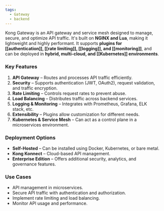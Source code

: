 ```yaml
---
tags:
  - Gateway
  - backend
---
```

Kong Gateway is an API gateway and service mesh designed to manage, secure, and optimize API traffic. It's built on **NGINX and Lua**, making it lightweight and highly performant. It supports **plugins for [[authentication]], [[rate limiting]], [[logging]], and [[monitoring]]**, and can be deployed in **hybrid, multi-cloud, and [[Kubernetes]] environments**.

### **Key Features**

1. **API Gateway** – Routes and processes API traffic efficiently.
2. **Security** – Supports authentication (JWT, OAuth2), request validation, and traffic encryption.
3. **Rate Limiting** – Controls request rates to prevent abuse.
4. **Load Balancing** – Distributes traffic across backend services.
5. **Logging & Monitoring** – Integrates with Prometheus, Grafana, ELK stack, etc.
6. **Extensibility** – Plugins allow customization for different needs.
7. **Kubernetes & Service Mesh** – Can act as a control plane in a microservices environment.

### **Deployment Options**

- **Self-Hosted** – Can be installed using Docker, Kubernetes, or bare metal.
- **Kong Konnect** – Cloud-based API management.
- **Enterprise Edition** – Offers additional security, analytics, and governance features.

### **Use Cases**

- API management in microservices.
- Secure API traffic with authentication and authorization.
- Implement rate limiting and load balancing.
- Monitor API usage and performance.